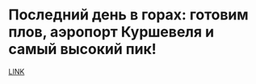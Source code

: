 # Последний день в горах: готовим плов, аэропорт Куршевеля и самый высокий пик!



[LINK](https://varlamov.ru/2174522.html)